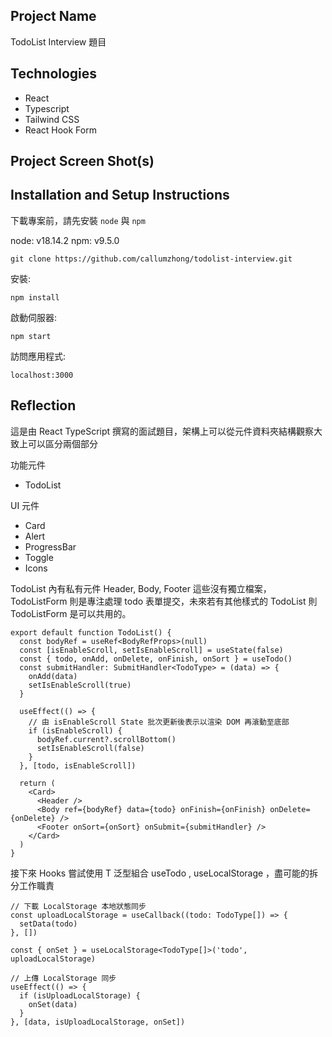 ## Project Name

TodoList Interview 題目

## Technologies

- React
- Typescript
- Tailwind CSS
- React Hook Form

## Project Screen Shot(s)

## Installation and Setup Instructions

下載專案前，請先安裝 `node` 與 `npm`

node: v18.14.2
npm: v9.5.0

```
git clone https://github.com/callumzhong/todolist-interview.git
```

安裝:

`npm install`

啟動伺服器:

`npm start`

訪問應用程式:

`localhost:3000`

## Reflection

這是由 React TypeScript 撰寫的面試題目，架構上可以從元件資料夾結構觀察大致上可以區分兩個部分

功能元件

- TodoList

UI 元件

- Card
- Alert
- ProgressBar
- Toggle
- Icons

TodoList 內有私有元件 Header, Body, Footer 這些沒有獨立檔案，TodoListForm 則是專注處理 todo 表單提交，未來若有其他樣式的 TodoList 則 TodoListForm 是可以共用的。

```tsx
export default function TodoList() {
  const bodyRef = useRef<BodyRefProps>(null)
  const [isEnableScroll, setIsEnableScroll] = useState(false)
  const { todo, onAdd, onDelete, onFinish, onSort } = useTodo()
  const submitHandler: SubmitHandler<TodoType> = (data) => {
    onAdd(data)
    setIsEnableScroll(true)
  }

  useEffect(() => {
    // 由 isEnableScroll State 批次更新後表示以渲染 DOM 再滾動至底部
    if (isEnableScroll) {
      bodyRef.current?.scrollBottom()
      setIsEnableScroll(false)
    }
  }, [todo, isEnableScroll])

  return (
    <Card>
      <Header />
      <Body ref={bodyRef} data={todo} onFinish={onFinish} onDelete={onDelete} />
      <Footer onSort={onSort} onSubmit={submitHandler} />
    </Card>
  )
}
```

接下來 Hooks 嘗試使用 T 泛型組合 useTodo , useLocalStorage
，盡可能的拆分工作職責

```tsx
// 下載 LocalStorage 本地狀態同步
const uploadLocalStorage = useCallback((todo: TodoType[]) => {
  setData(todo)
}, [])

const { onSet } = useLocalStorage<TodoType[]>('todo', uploadLocalStorage)

// 上傳 LocalStorage 同步
useEffect(() => {
  if (isUploadLocalStorage) {
    onSet(data)
  }
}, [data, isUploadLocalStorage, onSet])
```
